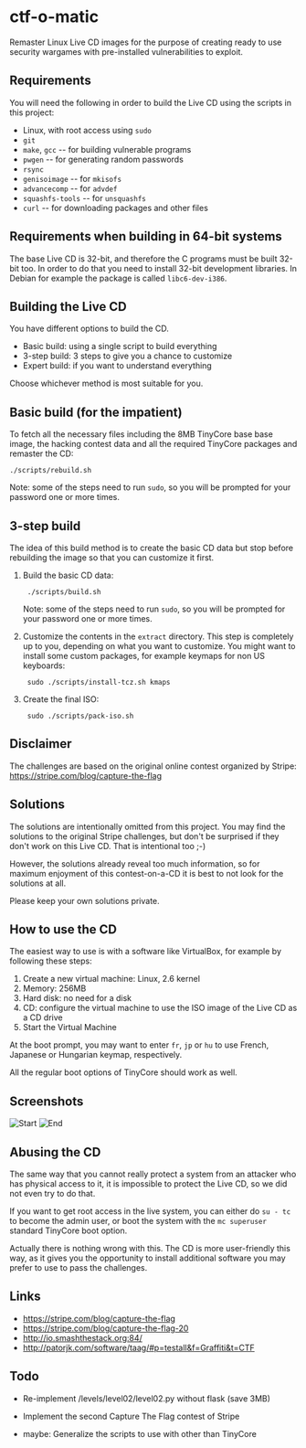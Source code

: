 ctf-o-matic
===========
Remaster Linux Live CD images for the purpose of creating ready to
use security wargames with pre-installed vulnerabilities to exploit.


Requirements
------------
You will need the following in order to build the Live CD using
the scripts in this project:

* Linux, with root access using `sudo`
* `git`
* `make`, `gcc` -- for building vulnerable programs
* `pwgen` -- for generating random passwords
* `rsync`
* `genisoimage` -- for `mkisofs`
* `advancecomp` -- for `advdef`
* `squashfs-tools` -- for `unsquashfs`
* `curl` -- for downloading packages and other files


Requirements when building in 64-bit systems
--------------------------------------------
The base Live CD is 32-bit, and therefore the C programs
must be built 32-bit too. In order to do that you need
to install 32-bit development libraries. In Debian for
example the package is called `libc6-dev-i386`.


Building the Live CD
--------------------
You have different options to build the CD.

* Basic build: using a single script to build everything
* 3-step build: 3 steps to give you a chance to customize
* Expert build: if you want to understand everything

Choose whichever method is most suitable for you.


Basic build (for the impatient)
-------------------------------
To fetch all the necessary files including the 8MB TinyCore base
base image, the hacking contest data and all the required TinyCore
packages and remaster the CD:

    ./scripts/rebuild.sh

Note: some of the steps need to run `sudo`, so you will be prompted
for your password one or more times.


3-step build
------------
The idea of this build method is to create the basic CD data but stop
before rebuilding the image so that you can customize it first.

1. Build the basic CD data:

        ./scripts/build.sh

   Note: some of the steps need to run `sudo`, so you will be
   prompted for your password one or more times.

2. Customize the contents in the `extract` directory. This step is
   completely up to you, depending on what you want to customize.
   You might want to install some custom packages, for example
   keymaps for non US keyboards:

        sudo ./scripts/install-tcz.sh kmaps

3. Create the final ISO:

        sudo ./scripts/pack-iso.sh


Disclaimer
----------
The challenges are based on the original online contest
organized by Stripe:
https://stripe.com/blog/capture-the-flag


Solutions
---------
The solutions are intentionally omitted from this project.
You may find the solutions to the original Stripe challenges,
but don't be surprised if they don't work on this Live CD.
That is intentional too ;-)

However, the solutions already reveal too much information,
so for maximum enjoyment of this contest-on-a-CD it is best
to not look for the solutions at all.

Please keep your own solutions private.


How to use the CD
-----------------
The easiest way to use is with a software like VirtualBox,
for example by following these steps:

1. Create a new virtual machine: Linux, 2.6 kernel
2. Memory: 256MB
3. Hard disk: no need for a disk
4. CD: configure the virtual machine to use the ISO image
   of the Live CD as a CD drive
5. Start the Virtual Machine

At the boot prompt, you may want to enter `fr`, `jp` or `hu`
to use French, Japanese or Hungarian keymap, respectively.

All the regular boot options of TinyCore should work as well.


Screenshots
-----------
![Start](https://github.com/janosgyerik/ctf-o-matic/raw/master/images/start.png)
![End](https://github.com/janosgyerik/ctf-o-matic/raw/master/images/end.png)


Abusing the CD
--------------
The same way that you cannot really protect a system from an
attacker who has physical access to it, it is impossible to
protect the Live CD, so we did not even try to do that.

If you want to get root access in the live system, you can
either do `su - tc` to become the admin user, or boot the
system with the `mc superuser` standard TinyCore boot option.

Actually there is nothing wrong with this. The CD is more
user-friendly this way, as it gives you the opportunity to
install additional software you may prefer to use to pass
the challenges.


Links
-----
* https://stripe.com/blog/capture-the-flag
* https://stripe.com/blog/capture-the-flag-20
* http://io.smashthestack.org:84/
* http://patorjk.com/software/taag/#p=testall&f=Graffiti&t=CTF


Todo
----
* Re-implement /levels/level02/level02.py without flask (save 3MB)

* Implement the second Capture The Flag contest of Stripe

* maybe: Generalize the scripts to use with other than TinyCore


